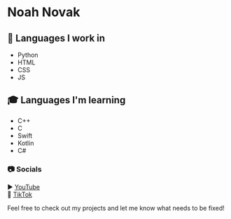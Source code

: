 # Noah Novak

## 💬 Languages I work in  
- Python
- HTML
- CSS  
- JS  

## 🎓 Languages I'm learning  
- C++  
- C  
- Swift  
- Kotlin
- C#  

### 📷 Socials
▶ [YouTube](https://youtube.com/@noahnovak31)  
🎵 [TikTok](https://tiktok.com/@noahnovak31)

Feel free to check out my projects and let me know what needs to be fixed!
